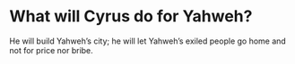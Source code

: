 # What will Cyrus do for Yahweh?

He will build Yahweh’s city; he will let Yahweh’s exiled people go home and not for price nor bribe.
